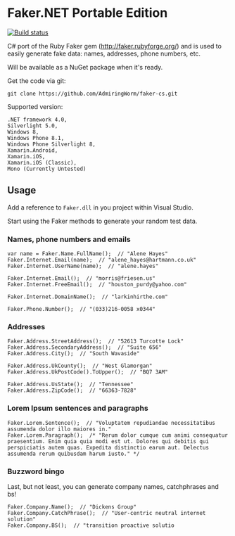 Faker.NET Portable Edition
=====
[![Build status](https://ci.appveyor.com/api/projects/status/iggsqi972k9dqvoo/branch/develop?svg=true)](https://ci.appveyor.com/project/AdmiringWorm/faker-cs/branch/develop)


C# port of the Ruby Faker gem (http://faker.rubyforge.org/) and is used to easily generate fake data: 
names, addresses, phone numbers, etc.

Will be available as a NuGet package when it's ready.

Get the code via git:

    git clone https://github.com/AdmiringWorm/faker-cs.git

Supported version:


	.NET framework 4.0,
	Silverlight 5.0,
    Windows 8,
    Windows Phone 8.1,
    Windows Phone Silverlight 8,
    Xamarin.Android,
    Xamarin.iOS,
    Xamarin.iOS (Classic),
    Mono (Currently Untested)

## Usage

Add a reference to `Faker.dll` in you project within Visual Studio.

Start using the Faker methods to generate your random test data.

### Names, phone numbers and emails

	var name = Faker.Name.FullName();  // "Alene Hayes"
	Faker.Internet.Email(name);  // "alene_hayes@hartmann.co.uk"
	Faker.Internet.UserName(name);  // "alene.hayes"

	Faker.Internet.Email();  // "morris@friesen.us"
	Faker.Internet.FreeEmail();  // "houston_purdy@yahoo.com"

	Faker.Internet.DomainName();  // "larkinhirthe.com"

	Faker.Phone.Number();  // "(033)216-0058 x0344"

### Addresses

	Faker.Address.StreetAddress();  // "52613 Turcotte Lock"
	Faker.Address.SecondaryAddress();  // "Suite 656"
	Faker.Address.City();  // "South Wavaside"

	Faker.Address.UkCounty();  // "West Glamorgan"
	Faker.Address.UkPostCode().ToUpper();  // "BQ7 3AM"

	Faker.Address.UsState();  // "Tennessee"
	Faker.Address.ZipCode();  // "66363-7828"

### Lorem Ipsum sentences and paragraphs

	Faker.Lorem.Sentence();  // "Voluptatem repudiandae necessitatibus assumenda dolor illo maiores in."
	Faker.Lorem.Paragraph();  /* "Rerum dolor cumque cum animi consequatur praesentium. Enim quia quia modi est ut. Dolores qui debitis qui perspiciatis autem quas. Expedita distinctio earum aut. Delectus assumenda rerum quibusdam harum iusto." */

### Buzzword bingo

Last, but not least, you can generate company names, catchphrases and bs!

	Faker.Company.Name();  // "Dickens Group"
	Faker.Company.CatchPhrase();  // "User-centric neutral internet solution"
	Faker.Company.BS();  // "transition proactive solutio